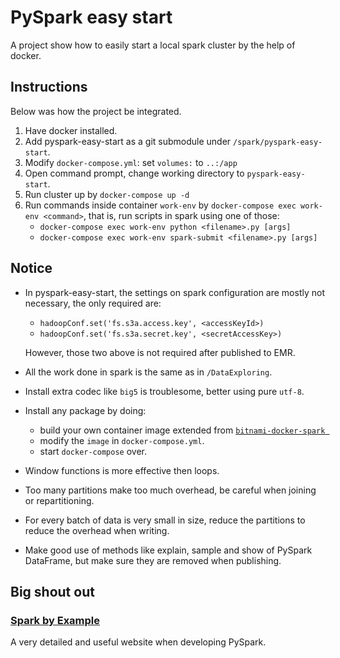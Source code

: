 # PySpark easy start

A project show how to easily start a local spark cluster by the help of docker.

## Instructions

Below was how the project be integrated.

1. Have docker installed.
2. Add pyspark-easy-start as a git submodule under `/spark/pyspark-easy-start`.
3. Modify `docker-compose.yml`: set `volumes:` to `..:/app`
4. Open command prompt, change working directory to `pyspark-easy-start`.
5. Run cluster up by `docker-compose up -d`
6. Run commands inside container `work-env` by `docker-compose exec work-env <command>`, that is, run scripts in spark using one of those: 
    + `docker-compose exec work-env python <filename>.py [args]`
    + `docker-compose exec work-env spark-submit <filename>.py [args]`

## Notice

+ In pyspark-easy-start, the settings on spark configuration are mostly not necessary, the only required are:
    + `hadoopConf.set('fs.s3a.access.key', <accessKeyId>)`
    + `hadoopConf.set('fs.s3a.secret.key', <secretAccessKey>)`  

    However, those two above is not required after published to EMR.

+ All the work done in spark is the same as in `/DataExploring`.
+ Install extra codec like `big5` is troublesome, better using pure `utf-8`.
+ Install any package by doing:
    + build your own container image extended from [`bitnami-docker-spark
`](https://github.com/bitnami/bitnami-docker-spark)
    + modify the `image` in `docker-compose.yml`.
    + start `docker-compose` over.
+ Window functions is more effective then loops.
+ Too many partitions make too much overhead, be careful when joining or repartitioning.
+ For every batch of data is very small in size, reduce the partitions to reduce the overhead when writing.
+ Make good use of methods like explain, sample and show of PySpark DataFrame, but make sure they are removed when publishing.

## Big shout out

### [Spark by Example](https://sparkbyexamples.com/)

A very detailed and useful website when developing PySpark.